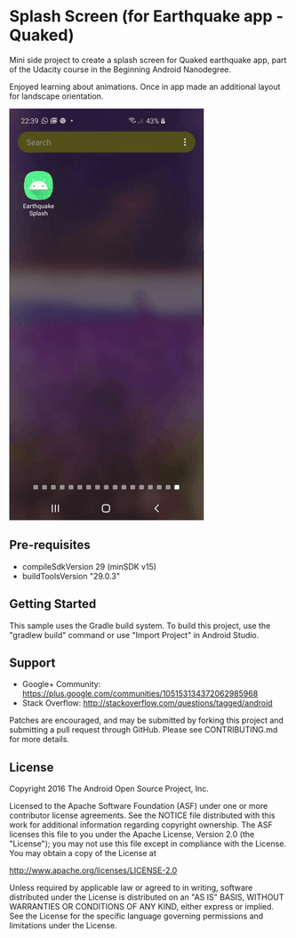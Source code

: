 Splash Screen (for Earthquake app - Quaked)
============================================

Mini side project to create a splash screen for Quaked earthquake app, part of the Udacity course in the Beginning Android Nanodegree.

Enjoyed learning about animations.  Once in app made an additional layout for landscape orientation.

![](https://github.com/murdens/AndroidApps2/blob/master/EarthquakeSplash/20200427_221441.gif)

Pre-requisites
--------------
- compileSdkVersion 29  (minSDK v15)
- buildToolsVersion "29.0.3"

Getting Started
---------------

This sample uses the Gradle build system. To build this project, use the
"gradlew build" command or use "Import Project" in Android Studio.

Support
-------

- Google+ Community: https://plus.google.com/communities/105153134372062985968
- Stack Overflow: http://stackoverflow.com/questions/tagged/android

Patches are encouraged, and may be submitted by forking this project and
submitting a pull request through GitHub. Please see CONTRIBUTING.md for more details.

License
-------

Copyright 2016 The Android Open Source Project, Inc.

Licensed to the Apache Software Foundation (ASF) under one or more contributor
license agreements.  See the NOTICE file distributed with this work for
additional information regarding copyright ownership.  The ASF licenses this
file to you under the Apache License, Version 2.0 (the "License"); you may not
use this file except in compliance with the License.  You may obtain a copy of
the License at

http://www.apache.org/licenses/LICENSE-2.0

Unless required by applicable law or agreed to in writing, software
distributed under the License is distributed on an "AS IS" BASIS, WITHOUT
WARRANTIES OR CONDITIONS OF ANY KIND, either express or implied.  See the
License for the specific language governing permissions and limitations under
the License.
